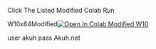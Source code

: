 Click The Listed Modified Colab Run

W10x64Modified[![Open In Colab Modified W10](https://colab.research.google.com/assets/colab-badge.svg)](https://colab.research.google.com/github/ssaagamemer/ModifiedColabFMobileFile/blob/main/ModifiedRel2_10x64.ipynb)

user akuh
pass Akuh.net
